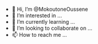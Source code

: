 - 👋 Hi, I’m @MokoutoneOussene
- 👀 I’m interested in ...
- 🌱 I’m currently learning ...
- 💞️ I’m looking to collaborate on ...
- 📫 How to reach me ...

<!---
MokoutoneOussene/MokoutoneOussene is a ✨ special ✨ repository because its `README.md` (this file) appears on your GitHub profile.
You can click the Preview link to take a look at your changes.
--->
